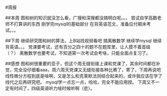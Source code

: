 #周报

##本周
图和树的知识就没怎么看，广搜和深搜都没搞明白呢。。。
尝试自学高数老师不打算讲的东西
刚学完mysql的基础部分
在背英语范文，准备应付期末考试。。。

##下周
继续研究图和树的算法，上B站找视频看吧
搞离散数学
继续学mysql
继续背英语。。。
党课要考试，还有百分之四十的题不在题库里，让人摸不着首级（？）
离散数学也要考试，不知道第一次考试会考啥，只能全面点复习了。

##感想
图和树很重要的亚子，但这个周无缝衔接上课和党课了，其余时间都在补觉，完全没仔细看aaa，周六周天党课又无缝衔接各种比赛了，寄了，下周再说吧
线性微分方程到底是啥啊，又是怎么和克莱默法则结合起来的，或许我应该在学了线代之后再研究吧。
mysql学一点忘一点，哈哈，完全不能应用捏。
下周又不一定有时间了，四级英语听力啥时候听啊（悲）。
